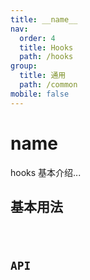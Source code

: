 ```yaml
---
title: __name__
nav:
  order: 4
  title: Hooks
  path: /hooks
group:
  title: 通用
  path: /common
mobile: false
---
```


# __name__

hooks 基本介绍...

## 基本用法

<code src="./demos/Basic.tsx" />

## API

```ts

```
